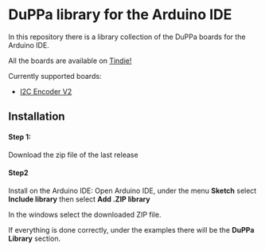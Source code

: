 # DuPPa library for the Arduino IDE

In this repository there is a library collection of the DuPPa boards for the Arduino IDE.

All the boards are available on [Tindie!](https://www.tindie.com/stores/Saimon/)



Currently supported boards:

- [I2C Encoder V2](https://github.com/Fattoresaimon/I2CEncoderV2)



## Installation

#### Step 1:

Download the zip file of the last release

#### Step2

Install on the Arduino IDE: 
Open Arduino IDE, under the menu **Sketch** select **Include library** then select **Add .ZIP library**

In the windows select the downloaded ZIP file.



If everything is done correctly, under the examples there will be the **DuPPa Library** section.